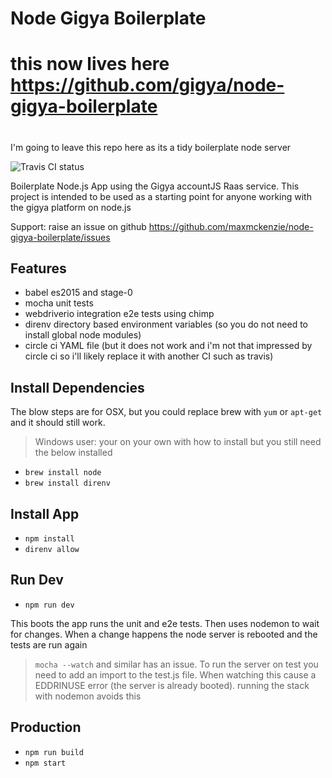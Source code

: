 # Node Gigya Boilerplate

# ##################
# this now lives here https://github.com/gigya/node-gigya-boilerplate
# ##################
 I'm going to leave this repo here as its a tidy boilerplate node server


![Travis CI status](https://api.travis-ci.org/maxmckenzie/node-gigya-boilerplate.svg?branch=master "Travis CI eslint, unit and integration tests:")

Boilerplate Node.js App using the Gigya accountJS Raas service. This project is intended to be used as a starting point for anyone working with the gigya platform on node.js

Support: raise an issue on github https://github.com/maxmckenzie/node-gigya-boilerplate/issues

## Features

- babel es2015 and stage-0
- mocha unit tests
- webdriverio integration e2e tests using chimp
- direnv directory based environment variables (so you do not need to install global node modules)
- circle ci YAML file (but it does not work and i'm not that impressed by circle ci so i'll likely replace it with another CI such as travis)

## Install Dependencies

The blow steps are for OSX, but you could replace brew with `yum` or `apt-get` and it should still work.
> Windows user: your on your own with how to install but you still need the below installed

- `brew install node`
- `brew install direnv`

## Install App

- `npm install`
- `direnv allow`

## Run Dev

- `npm run dev`

This boots the app runs the unit and e2e tests. Then uses nodemon to wait for changes. When a change happens the node server is rebooted and the tests are run again

> `mocha --watch` and similar has an issue. To run the server on test you need to add an import to the test.js file. When watching this cause a EDDRINUSE error (the server is already booted). running the stack with nodemon avoids this

## Production

- `npm run build`
- `npm start`
